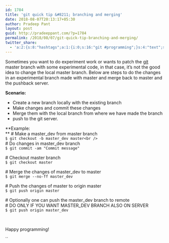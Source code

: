 ```yaml
---
id: 1784
title: 'git quick tip &#8211; branching and merging'
date: 2018-08-07T20:13:17+05:30
author: Pradeep Pant
layout: post
guid: http://pradeeppant.com/?p=1784
permalink: /2018/08/07/git-quick-tip-branching-and-merging/
twitter_share:
  - 'a:2:{s:8:"hashtags";a:1:{i:0;s:16:"git #programming";}s:4:"text";s:37:"git quick tip - branching and merging";}'
---
```

Sometimes you want to do experiment work or wants to patch the [git](https://git-scm.com/) master branch with some experimental code, in that case, it&#8217;s not the good idea to change the local master branch. Below are steps to do the changes in an experimental branch made with master and merge back to master and the pushback server.

**Scenario:**

<li style="list-style-type: none;">
  <ul>
    <li>
      Create a new branch locally with the existing branch
    </li>
    <li>
      Make changes and commit these changes
    </li>
    <li>
      Merge them with the local branch from where we have made the branch
    </li>
    <li>
      push to the git server.
    </li>
  </ul>
</li>

**Example:  
** # Make a master_dev from master branch  
`$ git checkout -b master_dev master<br />
`  
\# Do changes in master_dev branch  
`$ git commit -am "Commit message"`

\# Checkout master branch  
`$ git checkout master`

\# Merge the changes of master_dev to master  
`$ git merge --no-ff master_dev`

\# Push the changes of master to origin master  
`$ git push origin master`

\# Optionally one can push the master_dev branch to remote  
\# DO ONLY IF YOU WANT MASTER_DEV BRANCH ALSO ON SERVER  
`$ git push origin master_dev`

&nbsp;

Happy programming!

 ``